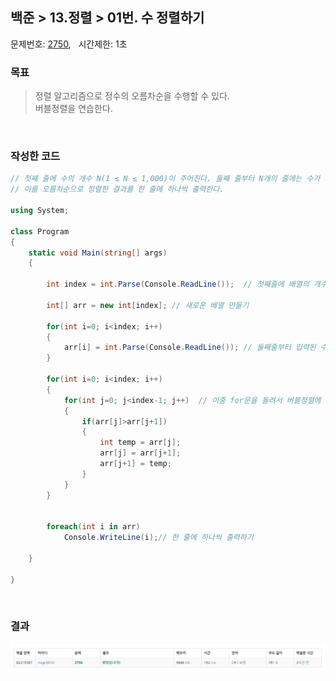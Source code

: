 
## 백준 > 13.정렬 > 01번. 수 정렬하기    
문제번호: [2750](https://www.acmicpc.net/problem/2750), &nbsp; 시간제한: 1초

### 목표     
> 정렬 알고리즘으로 정수의 오름차순을 수행할 수 있다.    
> 버블정렬을 연습한다.

<br>

### 작성한 코드   

```cs
// 첫째 줄에 수의 개수 N(1 ≤ N ≤ 1,000)이 주어진다. 둘째 줄부터 N개의 줄에는 수가 주어진다.
// 이를 오름차순으로 정렬한 결과를 한 줄에 하나씩 출력한다.

using System;

class Program
{
    static void Main(string[] args)
    {   
             
        int index = int.Parse(Console.ReadLine());  // 첫째줄에 배열의 개수 입력받기
        
        int[] arr = new int[index]; // 새로운 배열 만들기
        
        for(int i=0; i<index; i++)
        {            
            arr[i] = int.Parse(Console.ReadLine()); // 둘째줄부터 입력된 수를 배열에 넣기
        }
        
        for(int i=0; i<index; i++)
        {
            for(int j=0; j<index-1; j++)  // 이중 for문을 돌려서 버블정렬에 의한 오름차순 구현
            {
                if(arr[j]>arr[j+1])
                {
                    int temp = arr[j];
                    arr[j] = arr[j+1];
                    arr[j+1] = temp;
                }
            }
        }
        
        
        foreach(int i in arr)
            Console.WriteLine(i);// 한 줄에 하나씩 출력하기

    }    
    
}
```

<br>

### 결과    
![결과 이미지](01_result_Img.png)